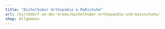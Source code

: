 ```yaml
---
title: "Bichelhuber Orthopädie & Maßschuhe"
url: /kirchdorf-an-der-krems/bichelhuber-orthopaedie-und-massschuhe/
shop: Allgemein
---
```

